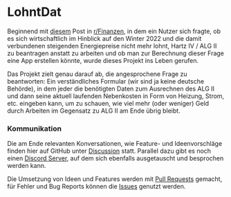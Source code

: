 # LohntDat

Beginnend mit [diesem](https://www.reddit.com/r/Finanzen/comments/wihglw/app_hartziv_oder_arbeiten/) Post in [r/Finanzen](https://www.reddit.com/r/Finanzen/),
in dem ein Nutzer sich fragte, ob es sich wirtschaftlich im Hinblick auf den Winter 2022 und die damit verbundenen steigenden Energiepreise nicht mehr lohnt,
Hartz IV / ALG II zu beantragen anstatt zu arbeiten und ob man zur Berechnung dieser Frage eine App erstellen könnte, wurde dieses Projekt ins Leben gerufen.

Das Projekt zielt genau darauf ab, die angesprochene Frage zu beantworten: Ein verständliches Formular (wir sind ja keine deutsche Behörde),
in dem jeder die benötigten Daten zum Ausrechnen des ALG II und dann seine aktuell laufenden Nebenkosten in Form von Heizung, Strom, etc. eingeben kann,
um zu schauen, wie viel mehr (oder weniger) Geld durch Arbeiten im Gegensatz zu ALG II am Ende übrig bleibt.

### Kommunikation
Die am Ende relevanten Konversationen, wie Feature- und Ideenvorschläge finden hier auf GitHub unter [Discussion](https://github.com/Hartz-Arbeit/LohntDat/discussions) statt.
Parallel dazu gibt es noch einen [Discord Server](https://discord.gg/WmAFEJffuK), auf dem sich ebenfalls ausgetauscht und besprochen werden kann.

Die Umsetzung von Ideen und Features werden mit [Pull Requests](https://github.com/Hartz-Arbeit/LohntDat/pulls) gemacht, für Fehler und Bug Reports können die [Issues](https://github.com/Hartz-Arbeit/LohntDat/issues) genutzt werden.
